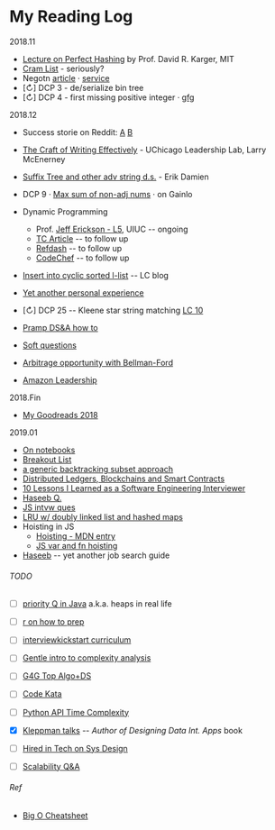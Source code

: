 My Reading Log
==============

2018.11
 - [Lecture on Perfect Hashing](https://www.youtube.com/watch?v=N0COwN14gt0&list=PLcwzLgwZyB41YgCGN1LFO-7wsg8Qh6-gp&index=2) by Prof. David R. Karger, MIT
 - [Cram List](https://jeremyaguilon.me/blog/ranking_interview_questions_by_cram_score) - seriously? 
 - Negotn [article](https://www.kalzumeus.com/2012/01/23/salary-negotiation/) · [service](https://fearlesssalarynegotiation.com/salary-negotiation-guide/)
- [↻] DCP 3 - de/serialize bin tree 
- [↻] DCP 4 - first missing positive integer · [gfg](https://www.geeksforgeeks.org/find-the-smallest-positive-number-missing-from-an-unsorted-array/)


2018.12
- Success storie on Reddit: [A](https://www.reddit.com/r/cscareerquestions/comments/8235gs/got_my_dream_job_offer_thanks_to_this_sub_tips/)
 [B](https://www.reddit.com/r/cscareerquestions/comments/9dru7n/official_salary_sharing_thread_for_experienced/e5kc1ow/)
- [The Craft of Writing Effectively](https://www.youtube.com/watch?v=vtIzMaLkCaM&t=3615s) - UChicago Leadership Lab, Larry McEnerney
- [Suffix Tree and other adv string d.s.](https://www.youtube.com/watch?v=F3nbY3hIDLQ&t=3328s) - Erik Damien
- DCP 9 · [Max sum of non-adj nums](http://blog.gainlo.co/index.php/2016/12/02/uber-interview-question-maximum-sum-non-adjacent-elements/) · on Gainlo
- Dynamic Programming
  - Prof. [Jeff Erickson - L5](http://jeffe.cs.illinois.edu/teaching/algorithms/notes/05-dynprog.pdf), UIUC -- ongoing
  - [TC Article](https://www.topcoder.com/community/competitive-programming/tutorials/dynamic-programming-from-novice-to-advanced/) -- to follow up
  - [Refdash](http://blog.refdash.com/dynamic-programming-tutorial-example/) -- to follow up
  - [CodeChef](https://www.codechef.com/wiki/tutorial-dynamic-programming#Practice_Problems) -- to follow up

- [Insert into cyclic sorted l-list](https://articles.leetcode.com/insert-into-a-cyclic-sorted-list/) -- LC blog
- [Yet another personal experience](https://www.reddit.com/r/cscareerquestions/comments/7vke9e/my_story_from_0_to_210/)
- [↻] DCP 25 -- Kleene star string matching [LC 10](https://leetcode.com/problems/regular-expression-matching/solution/)
- [Pramp DS&A how to](https://blog.pramp.com/how-to-succeed-in-data-structures-and-algorithms-interview-2ad1a28041b6)
- [Soft questions](https://www.indeed.com/hire/interview-questions/software-engineer)
- [Arbitrage opportunity with Bellman-Ford](https://www.dailycodingproblem.com/blog/how-to-find-arbitrage-opportunities-in-python/)
- [Amazon Leadership](https://medium.com/@scarletinked/are-you-the-leader-were-looking-for-interviewing-at-amazon-8301d787815d)

2018.Fin 
- [My Goodreads 2018](https://www.goodreads.com/user/year_in_books/2018/41508510)

2019.01
- [On notebooks](https://lauralisscott.com/2017-bullet-journal-comparison-leuchtturm-rhodia-midori-muji-northbooks-moleskine/)
- [Breakout List](https://breakoutlist.com/)
- [a generic backtracking subset approach](https://leetcode.com/problems/combination-sum/discuss/16502/A-general-approach-to-backtracking-questions-in-Java-(Subsets-Permutations-Combination-Sum-Palindrome-Partitioning))
- [Distributed Ledgers, Blockchains and Smart Contracts](https://www.youtube.com/watch?v=s27jeiggtIU)
- [10 Lessons I Learned as a Software Engineering Interviewer](https://medium.com/p/87cf1d6f884c)
- [Haseeb Q.](https://haseebq.com/how-not-to-bomb-your-offer-negotiation/)
- [JS intvw ques](https://www.toptal.com/javascript/interview-questions)
- [LRU w/ doubly linked list and hashed maps](https://medium.com/@krishankantsinghal/my-first-blog-on-medium-583159139237)
- Hoisting in JS
  - [Hoisting - MDN entry](https://developer.mozilla.org/en-US/docs/Glossary/Hoisting)
  - [JS var and fn hoisting](http://adripofjavascript.com/blog/drips/variable-and-function-hoisting.html)
- [Haseeb](https://haseebq.com/how-to-break-into-tech-job-hunting-and-interviews/) -- yet another job search guide

###### TODO
- [ ] [priority Q in Java](https://algs4.cs.princeton.edu/24pq/) a.k.a. heaps in real life
- [ ] [r on how to prep](https://www.reddit.com/r/cscareerquestions/comments/1jov24/heres_how_to_prepare_for_tech_interviews/)
- [ ] [interviewkickstart curriculum](https://www.interviewkickstart.com/curriculum)
- [ ] [Gentle intro to complexity analysis](http://discrete.gr/complexity/)
- [ ] [G4G Top Algo+DS](https://www.geeksforgeeks.org/top-algorithms-and-data-structures-for-competitive-programming/)
- [ ] [Code Kata](http://codekata.com/kata/codekata-intro/)
- [ ] [Python API Time Complexity](https://wiki.python.org/moin/TimeComplexity)
- [X] [Kleppman talks](https://www.youtube.com/channel/UClB4KPy5LkJj1t3SgYVtMOQ/playlists) -- _Author of Designing Data Int. Apps_ book
- [ ] [Hired in Tech on Sys Design](https://www.hiredintech.com/system-design)
- [ ] [Scalability Q&A](http://highscalability.com/all-time-favorites/)


###### Ref
- [Big O Cheatsheet](http://bigocheatsheet.com/)
